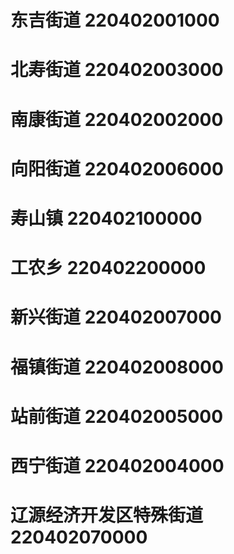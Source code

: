# 东吉街道 220402001000
# 北寿街道 220402003000
# 南康街道 220402002000
# 向阳街道 220402006000
# 寿山镇 220402100000
# 工农乡 220402200000
# 新兴街道 220402007000
# 福镇街道 220402008000
# 站前街道 220402005000
# 西宁街道 220402004000
# 辽源经济开发区特殊街道 220402070000
